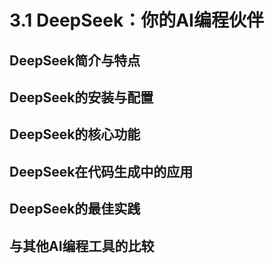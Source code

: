 # 3.1 DeepSeek：你的AI编程伙伴

## DeepSeek简介与特点

## DeepSeek的安装与配置

## DeepSeek的核心功能

## DeepSeek在代码生成中的应用

## DeepSeek的最佳实践

## 与其他AI编程工具的比较